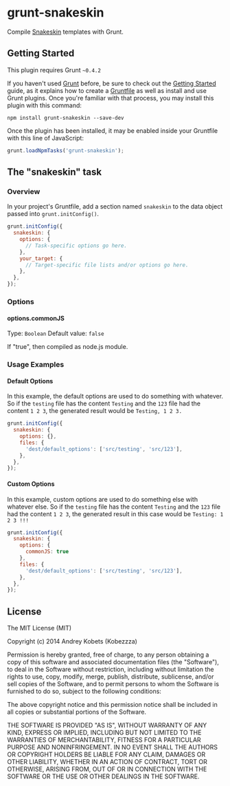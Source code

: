 # grunt-snakeskin

Compile [Snakeskin](https://github.com/kobezzza/Snakeskin) templates with Grunt.

## Getting Started
This plugin requires Grunt `~0.4.2`

If you haven't used [Grunt](http://gruntjs.com/) before, be sure to check out the [Getting Started](http://gruntjs.com/getting-started) guide, as it explains how to create a [Gruntfile](http://gruntjs.com/sample-gruntfile) as well as install and use Grunt plugins. Once you're familiar with that process, you may install this plugin with this command:

```shell
npm install grunt-snakeskin --save-dev
```

Once the plugin has been installed, it may be enabled inside your Gruntfile with this line of JavaScript:

```js
grunt.loadNpmTasks('grunt-snakeskin');
```

## The "snakeskin" task

### Overview
In your project's Gruntfile, add a section named `snakeskin` to the data object passed into `grunt.initConfig()`.

```js
grunt.initConfig({
  snakeskin: {
    options: {
      // Task-specific options go here.
    },
    your_target: {
      // Target-specific file lists and/or options go here.
    },
  },
});
```

### Options

#### options.commonJS
Type: `Boolean`
Default value: `false`

If "true", then compiled as node.js module.

### Usage Examples

#### Default Options
In this example, the default options are used to do something with whatever. So if the `testing` file has the content `Testing` and the `123` file had the content `1 2 3`, the generated result would be `Testing, 1 2 3.`

```js
grunt.initConfig({
  snakeskin: {
    options: {},
    files: {
      'dest/default_options': ['src/testing', 'src/123'],
    },
  },
});
```

#### Custom Options
In this example, custom options are used to do something else with whatever else. So if the `testing` file has the content `Testing` and the `123` file had the content `1 2 3`, the generated result in this case would be `Testing: 1 2 3 !!!`

```js
grunt.initConfig({
  snakeskin: {
    options: {
      commonJS: true
    },
    files: {
      'dest/default_options': ['src/testing', 'src/123'],
    },
  },
});
```

## License

The MIT License (MIT)

Copyright (c) 2014 Andrey Kobets (Kobezzza)

Permission is hereby granted, free of charge, to any person obtaining a copy of
this software and associated documentation files (the "Software"), to deal in
the Software without restriction, including without limitation the rights to
use, copy, modify, merge, publish, distribute, sublicense, and/or sell copies of
the Software, and to permit persons to whom the Software is furnished to do so,
subject to the following conditions:

The above copyright notice and this permission notice shall be included in all
copies or substantial portions of the Software.

THE SOFTWARE IS PROVIDED "AS IS", WITHOUT WARRANTY OF ANY KIND, EXPRESS OR
IMPLIED, INCLUDING BUT NOT LIMITED TO THE WARRANTIES OF MERCHANTABILITY, FITNESS
FOR A PARTICULAR PURPOSE AND NONINFRINGEMENT. IN NO EVENT SHALL THE AUTHORS OR
COPYRIGHT HOLDERS BE LIABLE FOR ANY CLAIM, DAMAGES OR OTHER LIABILITY, WHETHER
IN AN ACTION OF CONTRACT, TORT OR OTHERWISE, ARISING FROM, OUT OF OR IN
CONNECTION WITH THE SOFTWARE OR THE USE OR OTHER DEALINGS IN THE SOFTWARE.
